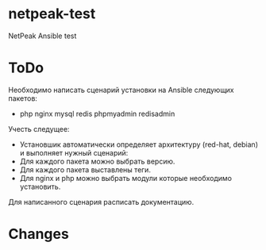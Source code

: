 # netpeak-test

NetPeak Ansible test

# ToDo

Необходимо написать сценарий установки на Ansible следующих пакетов:
- php nginx mysql redis phpmyadmin redisadmin

Учесть следущее:
- Установшик автоматически определяет архитектуру (red-hat, debian) и выполняет нужный сценарий:
- Для каждого пакета можно выбрать версию.
- Для каждого пакета выставлены теги.
- Для nginx и php можно выбрать модули которые необходимо установить.

Для написанного сценария расписать документацию.

# Changes

